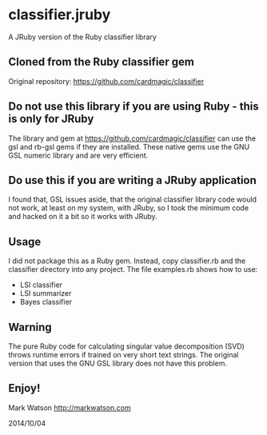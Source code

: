 classifier.jruby
================

A JRuby version of the Ruby classifier library

## Cloned from the Ruby classifier gem

Original repository: https://github.com/cardmagic/classifier

## Do not use this library if you are using Ruby - this is only for JRuby

The library and gem at https://github.com/cardmagic/classifier can use the gsl and rb-gsl gems
if they are installed. These native gems use the GNU GSL numeric library and are very efficient.

## Do use this if you are writing a JRuby application

I found that, GSL issues aside, that the original classifier library code would not work, at least
on my system, with JRuby, so I took the minimum code and hacked on it a bit so it works with JRuby.

## Usage

I did not package this as a Ruby gem. Instead, copy classifier.rb and the classifier directory
into any project. The file examples.rb shows how to use:

- LSI classifier
- LSI summarizer
- Bayes classifier

## Warning

The pure Ruby code for calculating singular value decomposition (SVD) throws runtime errors if trained on very
short text strings. The original version that uses the GNU GSL library does not have this problem.

## Enjoy!

Mark Watson  http://markwatson.com

2014/10/04

